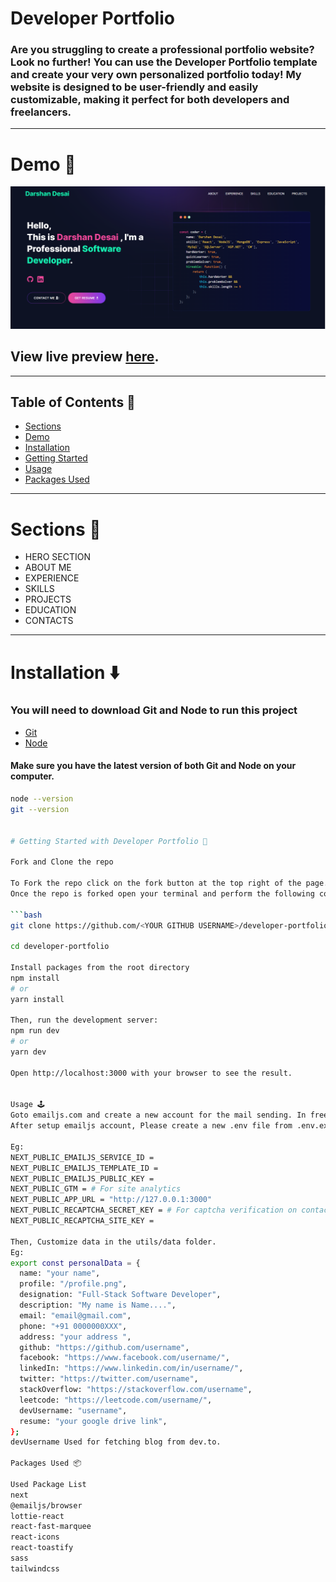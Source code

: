 # Developer Portfolio

### Are you struggling to create a professional portfolio website? Look no further! You can use the Developer Portfolio template and create your very own personalized portfolio today! My website is designed to be user-friendly and easily customizable, making it perfect for both developers and freelancers.

---

# Demo 🎥

![](./public/image/screen.png)

## View live preview [here](https://darshandesai.netlify.app/).

---

## Table of Contents 📜

- [Sections](#sections-bookmark)
- [Demo](#demo-movie_camera)
- [Installation](#installation-arrow_down)
- [Getting Started](#getting-started-dart)
- [Usage](#usage-joystick)
- [Packages Used](#packages-used-package)

---

# Sections 🔖

- HERO SECTION
- ABOUT ME
- EXPERIENCE
- SKILLS
- PROJECTS
- EDUCATION
- CONTACTS

---

# Installation ⬇️

### You will need to download Git and Node to run this project

- [Git](https://git-scm.com/downloads)
- [Node](https://nodejs.org/en/download/)

#### Make sure you have the latest version of both Git and Node on your computer.

```bash
node --version
git --version


# Getting Started with Developer Portfolio 🎯

Fork and Clone the repo

To Fork the repo click on the fork button at the top right of the page. 
Once the repo is forked open your terminal and perform the following commands

```bash
git clone https://github.com/<YOUR GITHUB USERNAME>/developer-portfolio.git

cd developer-portfolio

Install packages from the root directory
npm install
# or
yarn install

Then, run the development server:
npm run dev
# or
yarn dev

Open http://localhost:3000 with your browser to see the result.


Usage 🕹️
Goto emailjs.com and create a new account for the mail sending. In free trial you will get 200 mail per month. 
After setup emailjs account, Please create a new .env file from .env.example file.

Eg:
NEXT_PUBLIC_EMAILJS_SERVICE_ID =
NEXT_PUBLIC_EMAILJS_TEMPLATE_ID =
NEXT_PUBLIC_EMAILJS_PUBLIC_KEY =
NEXT_PUBLIC_GTM = # For site analytics
NEXT_PUBLIC_APP_URL = "http://127.0.0.1:3000"
NEXT_PUBLIC_RECAPTCHA_SECRET_KEY = # For captcha verification on contact form
NEXT_PUBLIC_RECAPTCHA_SITE_KEY =

Then, Customize data in the utils/data folder.
Eg:
export const personalData = {
  name: "your name",
  profile: "/profile.png",
  designation: "Full-Stack Software Developer",
  description: "My name is Name....",
  email: "email@gmail.com",
  phone: "+91 0000000XXX",
  address: "your address ",
  github: "https://github.com/username",
  facebook: "https://www.facebook.com/username/",
  linkedIn: "https://www.linkedin.com/in/username/",
  twitter: "https://twitter.com/username",
  stackOverflow: "https://stackoverflow.com/username",
  leetcode: "https://leetcode.com/username/",
  devUsername: "username",
  resume: "your google drive link",
};
devUsername Used for fetching blog from dev.to.

Packages Used 📦

Used Package List
next
@emailjs/browser
lottie-react
react-fast-marquee
react-icons
react-toastify
sass
tailwindcss
